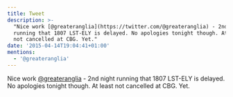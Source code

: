```yaml
---
title: Tweet
description: >-
  "Nice work [@greateranglia](https://twitter.com/@greateranglia) - 2nd night
  running that 1807 LST-ELY is delayed. No apologies tonight though. At least
  not cancelled at CBG. Yet."
date: '2015-04-14T19:04:41+01:00'
mentions:
  - '@greateranglia'
---
```

Nice work [@greateranglia](https://twitter.com/@greateranglia) - 2nd night running that 1807 LST-ELY is delayed. No apologies tonight though. At least not cancelled at CBG. Yet.
